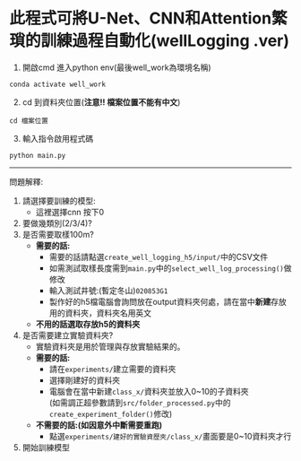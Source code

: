 # 此程式可將U-Net、CNN和Attention繁瑣的訓練過程自動化(wellLogging .ver)
1. 開啟cmd 進入python env(最後well_work為環境名稱)
```
conda activate well_work
```
2. cd 到資料夾位置(**注意!! 檔案位置不能有中文**)
```
cd 檔案位置
```
3. 輸入指令啟用程式碼
```
python main.py
```
-------
問題解釋:
1. 請選擇要訓練的模型:
    * 這裡選擇cnn 按下0
2. 要做幾類別(2/3/4)?
3. 是否需要取樣100m?
    * **需要的話:**
        * 需要的話請點選`create_well_logging_h5/input/`中的CSV文件
        * 如需測試取樣長度需到`main.py`中的`select_well_log_processing()`做修改
        * 輸入測試井號:(暫定冬山)`020853G1`
        * 製作好的h5檔電腦會詢問放在output資料夾何處，請在當中**新建**存放用的資料夾，資料夾名用英文
    * **不用的話選取存放h5的資料夾**
4. 是否需要建立實驗資料夾?
    * 實驗資料夾是用於管理與存放實驗結果的。
    * **需要的話:**
        * 請在`experiments/`建立需要的資料夾
        * 選擇剛建好的資料夾
        * 電腦會在當中新建`class_x/`資料夾並放入0~10的子資料夾<br>(如需調正超參數請到`src/folder_processed.py`中的`create_experiment_folder()`修改)
    * **不需要的話:(如因意外中斷需要重跑)**
        * 點選`experiments/建好的實驗資歷夾/class_x/`畫面要是0~10資料夾才行
5. 開始訓練模型